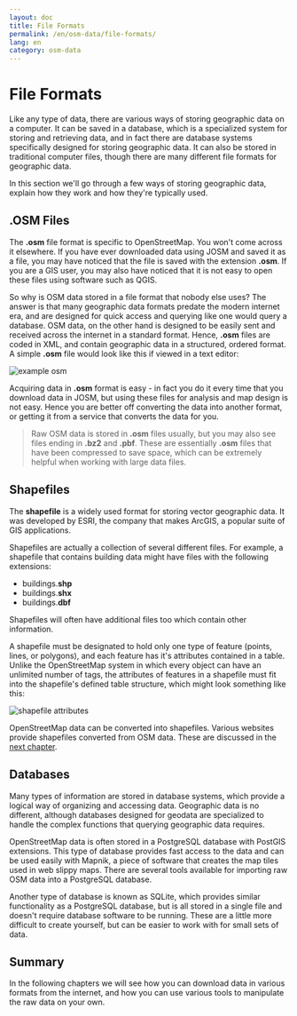 ```yaml
---
layout: doc
title: File Formats
permalink: /en/osm-data/file-formats/
lang: en
category: osm-data
---
```


File Formats
=============
Like any type of data, there are various ways of storing geographic
data on a computer. It can be saved in a database, which is a specialized
system for storing and retrieving data, and in fact there are database
systems specifically designed for storing geographic data. It can also
be stored in traditional computer files, though there are many different
file formats for geographic data.

In this section we'll go through a few ways of storing geographic data,
explain how they work and how they're typically used.

.OSM Files
-----------
The **.osm** file format is specific to OpenStreetMap. You won't come across
it elsewhere. If you have ever downloaded data using JOSM and saved it as a file,
you may have noticed that the file is saved with the extension **.osm**. If you
are a GIS user, you may also have noticed that it is not easy to open these
files using software such as QGIS.

So why is OSM data stored in a file format that nobody else uses? The answer is that
many geographic data formats predate the modern internet era, and are designed for
quick access and querying like one would query a database. OSM data, on the other
hand is designed to be easily sent and received across the internet in a standard
format. Hence, **.osm** files are coded in XML, and contain geographic data in
a structured, ordered format. A simple **.osm** file would look like this if viewed
in a text editor:

![example osm][]

Acquiring data in **.osm** format is easy - in fact you do it every time that you
download data in JOSM, but using these files for analysis and map design is
not easy. Hence you are better off converting the data into another format, or
getting it from a service that converts the data for you.

>	Raw OSM data is stored in **.osm** files usually, but you may also see files
>	ending in **.bz2** and **.pbf**. These are essentially **.osm** files that have
>	been compressed to save space, which can be extremely helpful when working
>	with large data files.

Shapefiles
----------
The **shapefile** is a widely used format for storing vector geographic data. It was
developed by ESRI, the company that makes ArcGIS, a popular suite of GIS applications.

Shapefiles are actually a collection of several different files. For example, a shapefile
that contains building data might have files with the following extensions:

-	buildings.**shp**
-	buildings.**shx**
-	buildings.**dbf**

Shapefiles will often have additional files too which contain other information.

A shapefile must be designated to hold only one type of feature
(points, lines, or polygons), and each feature has it's attributes contained in a table.
Unlike the OpenStreetMap system in which every object can have an unlimited number of tags,
the attributes of features in a shapefile must fit into the shapefile's defined table
structure, which might look something like this:

![shapefile attributes][]

OpenStreetMap data can be converted into shapefiles. Various websites provide shapefiles
converted from OSM data. These are discussed in the [next chapter](/en/osm-data/getting-data).

Databases
---------
Many types of information are stored in database systems, which provide a logical
way of organizing and accessing data. Geographic data is no different, although
databases designed for geodata are specialized to handle the complex functions that
querying geographic data requires.

OpenStreetMap data is often stored in a PostgreSQL database with PostGIS extensions.
This type of database provides fast access to the data and can be used easily with
Mapnik, a piece of software that creates the map tiles used in web slippy maps. There
are several tools available for importing raw OSM data into a PostgreSQL database.

Another type of database is known as SQLite, which provides similar functionality as
a PostgreSQL database, but is all stored in a single file and doesn't require
database software to be running. These are a little more difficult to create yourself,
but can be easier to work with for small sets of data.

Summary
-------
In the following chapters we will see how you can download data in various formats from
the internet, and how you can use various tools to manipulate the raw data on your own.


[example osm]: /images/en/osm-data/file-formats/example_osm.png
[shapefile attributes]: /images/en/osm-data/file-formats/shapefile_attributes.png
